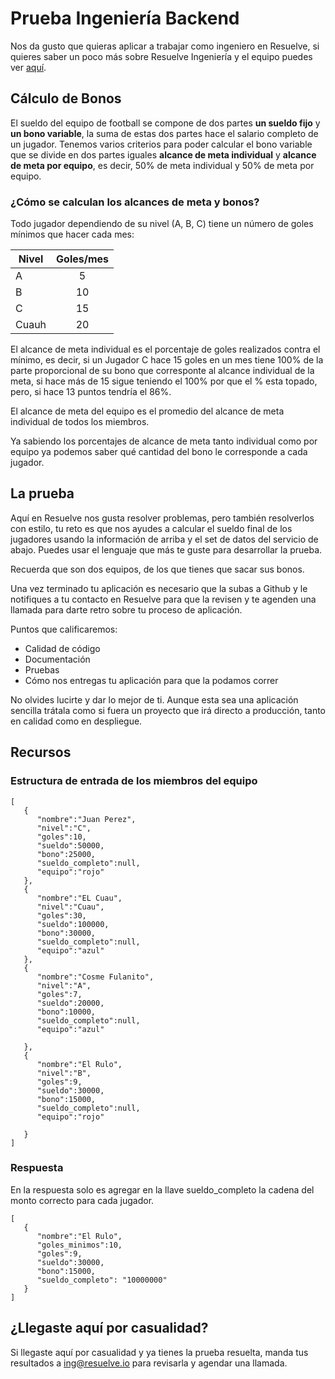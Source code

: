 # Prueba Ingeniería Backend

Nos da gusto que quieras aplicar a trabajar como ingeniero en Resuelve, si quieres saber un poco más sobre Resuelve Ingeniería y el equipo puedes ver [aquí](https://github.com/resuelve/nuestro-equipo).

## Cálculo de Bonos 

El sueldo del equipo de football se compone de dos partes **un sueldo fijo** y **un bono variable**, la suma de estas dos partes hace el salario completo de un jugador. Tenemos varios criterios para poder calcular el bono variable que se divide en dos partes iguales **alcance de meta individual** y **alcance de meta por equipo**, es decir, 50% de meta individual y 50% de meta por equipo.

### ¿Cómo se calculan los alcances de meta y bonos? 

Todo jugador dependiendo de su nivel (A, B, C) tiene un número de goles mínimos que hacer cada mes:

| Nivel |Goles/mes|
| ------------- |:-------------:| 
|A |5|
|B |10|
|C |15|
|Cuauh |20|



El alcance de meta individual es el porcentaje de goles realizados contra el mínimo, es decir, si un Jugador C hace 15 goles en un mes tiene 100% de la parte proporcional de su bono que corresponte al alcance individual de la meta, si hace más de 15 sigue teniendo el 100% por que el % esta topado, pero, si hace 13 puntos tendría el 86%.

El alcance de meta del equipo es el promedio del alcance de meta individual de todos los miembros.

Ya sabiendo los porcentajes de alcance de meta tanto individual como por equipo ya podemos saber qué cantidad del bono le corresponde a cada jugador. 

## La prueba

Aquí en Resuelve nos gusta resolver problemas, pero también resolverlos con estilo, tu reto es que nos ayudes a calcular el sueldo final de los jugadores usando la información de arriba y el set de datos del servicio de abajo. Puedes usar el lenguaje que más te guste para desarrollar la prueba.

Recuerda que son dos equipos, de los que tienes que sacar sus bonos.

Una vez terminado tu aplicación es necesario que la subas a Github y le notifiques a tu contacto en Resuelve para que la revisen y te agenden una llamada para darte retro sobre tu proceso de aplicación. 

Puntos que calificaremos:

- Calidad de código
- Documentación
- Pruebas
- Cómo nos entregas tu aplicación para que la podamos correr

No olvides lucirte y dar lo mejor de ti. Aunque esta sea una aplicación sencilla trátala como si fuera un proyecto que irá directo a producción, tanto en calidad como en despliegue.

## Recursos

### Estructura de entrada de los miembros del equipo

```
[  
   {  
      "nombre":"Juan Perez",
      "nivel":"C",
      "goles":10,
      "sueldo":50000,
      "bono":25000,
      "sueldo_completo":null,
      "equipo":"rojo"
   },
   {  
      "nombre":"EL Cuau",
      "nivel":"Cuau",
      "goles":30,
      "sueldo":100000,
      "bono":30000,
      "sueldo_completo":null,
      "equipo":"azul"
   },
   {  
      "nombre":"Cosme Fulanito",
      "nivel":"A",
      "goles":7,
      "sueldo":20000,
      "bono":10000,
      "sueldo_completo":null,
      "equipo":"azul"

   },
   {  
      "nombre":"El Rulo",
      "nivel":"B",
      "goles":9,
      "sueldo":30000,
      "bono":15000,
      "sueldo_completo":null,
      "equipo":"rojo"

   }
]
```

### Respuesta

En la respuesta solo es agregar en la llave sueldo_completo la cadena del monto correcto para cada jugador.

```
[
   {  
      "nombre":"El Rulo",
      "goles_minimos":10,
      "goles":9,
      "sueldo":30000,
      "bono":15000,
      "sueldo_completo": "10000000"
   }
]
```

## ¿Llegaste aquí por casualidad?

Si llegaste aquí por casualidad y ya tienes la prueba resuelta, manda tus resultados a ing@resuelve.io para revisarla y agendar una llamada.



